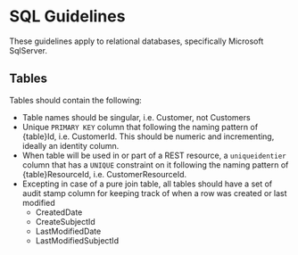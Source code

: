 # SQL Guidelines

These guidelines apply to relational databases, specifically Microsoft SqlServer.

## Tables

Tables should contain the following:

* Table names should be singular, i.e. Customer, not Customers
* Unique `PRIMARY KEY` column that following the naming pattern of {table}Id, i.e. CustomerId.  This should be numeric and incrementing, ideally an identity column.
* When table will be used in or part of a REST resource, a `uniqueidentier` column that has a `UNIQUE` constraint on it following the naming pattern of {table}ResourceId, i.e. CustomerResourceId.
* Excepting in case of a pure join table, all tables should have a set of audit stamp column for keeping track of when a row was created or last modified
  * CreatedDate
  * CreateSubjectId
  * LastModifiedDate
  * LastModifiedSubjectId
